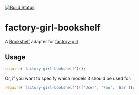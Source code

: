 [![Build Status](https://travis-ci.org/aexmachina/factory-girl-bookshelf.png)](https://travis-ci.org/aexmachina/factory-girl-bookshelf)

# factory-girl-bookshelf

A [Bookshelf](http://bookshelfjs.org/) adapter for [factory-girl](https://github.com/aexmachina/factory-girl).

## Usage

```javascript
require('factory-girl-bookshelf')();
```

Or, if you want to specify which models it should be used for:

```javascript
require('factory-girl-bookshelf')(['User', 'Foo', 'Bar']);
```
